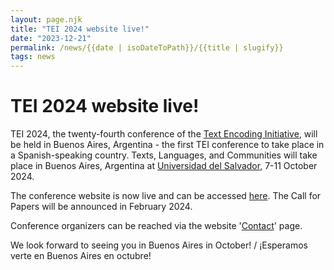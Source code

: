 ```yaml
---
layout: page.njk
title: "TEI 2024 website live!"
date: "2023-12-21"
permalink: /news/{{date | isoDateToPath}}/{{title | slugify}}
tags: news
---
```

# TEI 2024 website live!
TEI 2024, the twenty-fourth conference of the [Text Encoding Initiative](https://tei-c.org/), will be held in Buenos Aires, Argentina - the first TEI conference to take place in a Spanish-speaking country. Texts, Languages, and Communities will take place in Buenos Aires, Argentina at [Universidad del Salvador](https://www.google.com/maps/place/Universidad+del+Salvador+-+Rectorado/@-34.6013439,-58.3941206,17z/data=!3m1!4b1!4m6!3m5!1s0x95bccbbceb753a91:0xe6208305d17821e1!8m2!3d-34.6013439!4d-58.3915457!16zL20vMDkwbV92?authuser=6&entry=ttu), 7-11 October 2024.


The conference website is now live and can be accessed [here](https://tei2024.tei-c.org/). The Call for Papers will be announced in February 2024.


Conference organizers can be reached via the website '[Contact](https://tei2024.tei-c.org/contact)' page.


We look forward to seeing you in Buenos Aires in October! / ¡Esperamos verte en Buenos Aires en octubre!


